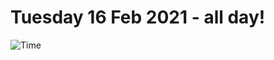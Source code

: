 # Tuesday 16 Feb 2021 - all day!
![Time](https://github.com/rich-ctm/today/workflows/Time/badge.svg)
